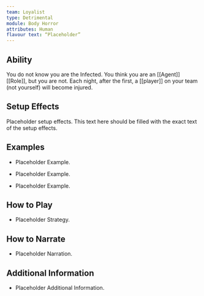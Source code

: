 ```yaml
---
team: Loyalist
type: Detrimental
module: Body Horror
attributes: Human
flavour text: “Placeholder”
---
```

## Ability
You do not know you are the Infected. You think you are an [[Agent]] [[Role]], but you are not. Each night, after the first, a [[player]] on your team (not yourself) will become injured.

## Setup Effects
Placeholder setup effects. This text here should be filled with the exact text of the setup effects.

## Examples
- Placeholder Example.

- Placeholder Example.

- Placeholder Example.

## How to Play
- Placeholder Strategy.

## How to Narrate
- Placeholder Narration.

## Additional Information
- Placeholder Additional Information.